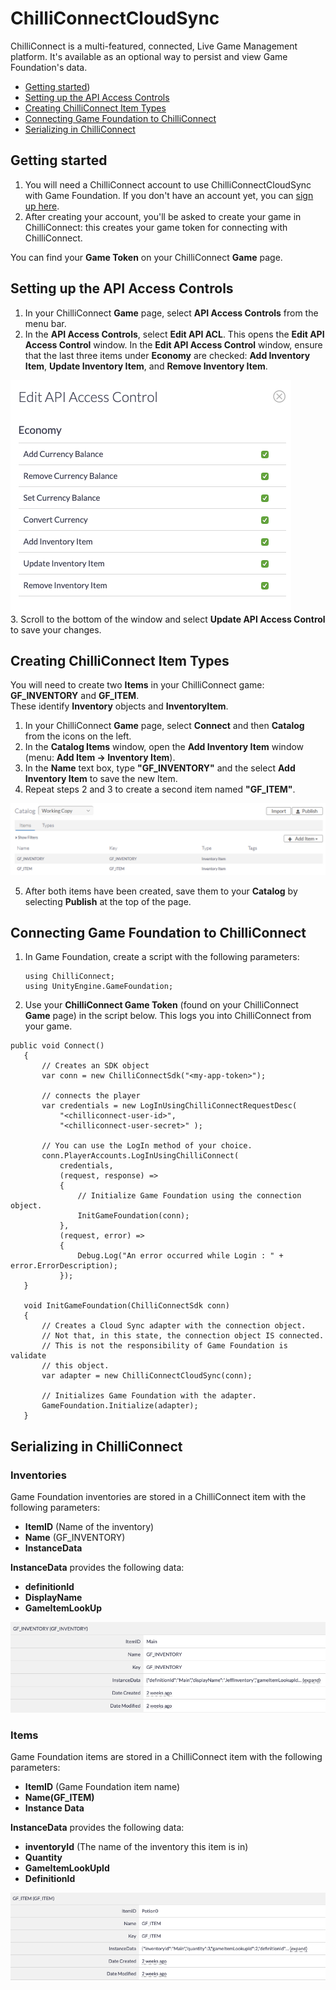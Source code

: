 # ChilliConnectCloudSync

ChilliConnect is a multi-featured, connected, Live Game Management platform. It's available as an optional way to persist and view Game Foundation's data.

* [Getting started](#getting-started))
* [Setting up the API Access Controls](#setting-up-the-api-access-controls)
* [Creating ChilliConnect Item Types](#creating-chilliConnect-item-types)
* [Connecting Game Foundation to ChilliConnect](#connecting-game-foundation-to-chilliconnect)
* [Serializing in ChilliConnect](#serializing-in-chilliconnect)

## Getting started

1. You will need a ChilliConnect account to use ChilliConnectCloudSync with Game Foundation. If you don't have an account yet, you can [sign up here](https://www.chilliconnect.com/). 
2. After creating your account, you'll be asked to create your game in ChilliConnect: this creates your game token for connecting with ChilliConnect.  

You can find your **Game Token** on your ChilliConnect **Game** page.


## Setting up the API Access Controls

1. In your ChilliConnect **Game** page, select **API Access Controls** from the menu bar. 
2. In the **API Access Controls**, select **Edit API ACL**. This opens the **Edit API Access Control** window.
In the **Edit API Access Control** window, ensure that the last three items under **Economy** are checked: **Add Inventory Item**, **Update Inventory Item**, and **Remove Inventory Item**.   

![The Edit API Access Control window](images/CC_EditAPIAccessControl.png)   
3. Scroll to the bottom of the window and select **Update API Access Control** to save your changes.

## Creating ChilliConnect Item Types

You will need to create two **Items** in your ChilliConnect game: **GF_INVENTORY** and **GF_ITEM**.   
These identify **Inventory** objects and **InventoryItem**.

1. In your ChilliConnect **Game** page, select **Connect** and then **Catalog** from the icons on the left. 
2. In the **Catalog Items** window, open the **Add Inventory Item** window (menu: **Add Item → Inventory Item**). 
3. In the **Name** text box, type **"GF_INVENTORY"** and the select **Add Inventory Item** to save the new Item.
4. Repeat steps 2 and 3 to create a second item named **"GF_ITEM"**.  

![Category Item list with two new Items](images/CC_CreateGFItemTypes.png)   

5. After both items have been created, save them to your **Catalog** by selecting **Publish** at the top of the page.

## Connecting Game Foundation to ChilliConnect

1. In Game Foundation, create a script with the following parameters:

    ```
    using ChilliConnect;
    using UnityEngine.GameFoundation;
    ```

2. Use your **ChilliConnect Game Token** (found on your ChilliConnect **Game** page) in the script below. This logs you into ChilliConnect from your game. 
 
```    
public void Connect()
   {
       // Creates an SDK object
       var conn = new ChilliConnectSdk("<my-app-token>");
    
       // connects the player
       var credentials = new LogInUsingChilliConnectRequestDesc(
           "<chilliconnect-user-id>",
           "<chilliconnect-user-secret>" );
​
       // You can use the LogIn method of your choice.
       conn.PlayerAccounts.LogInUsingChilliConnect(
           credentials,
           (request, response) =>
           {
               // Initialize Game Foundation using the connection object.
               InitGameFoundation(conn);
           },
           (request, error) =>
           {
               Debug.Log("An error occurred while Login : " + error.ErrorDescription);
           });
   }
 
   void InitGameFoundation(ChilliConnectSdk conn)
   {
       // Creates a Cloud Sync adapter with the connection object.
       // Not that, in this state, the connection object IS connected.
       // This is not the responsibility of Game Foundation is validate
       // this object.
       var adapter = new ChilliConnectCloudSync(conn);
    
       // Initializes Game Foundation with the adapter.
       GameFoundation.Initialize(adapter);
   }
   ```

## Serializing in ChilliConnect


### Inventories 
Game Foundation inventories are stored in a ChilliConnect item with the following parameters:
* **ItemID** (Name of the inventory)
* **Name** (GF_INVENTORY) 
* **InstanceData**

**InstanceData** provides the following data:
* **definitionId**
* **DisplayName**
* **GameItemLookUp**

![Game Foundation inventory in ChilliConnect](images/CC_Serialize01.png)   

### Items 
Game Foundation items are stored in a ChilliConnect item with the following parameters:
* **ItemID** (Game Foundation item name)
* **Name(GF_ITEM)**
* **Instance Data**

**InstanceData** provides the following data:
* **inventoryId** (The name of the inventory this item is in)
* **Quantity**
* **GameItemLookUpId**
* **DefinitionId**

![Game Foundation item in ChilliConnect](images/CC_Serialize02.png)   
